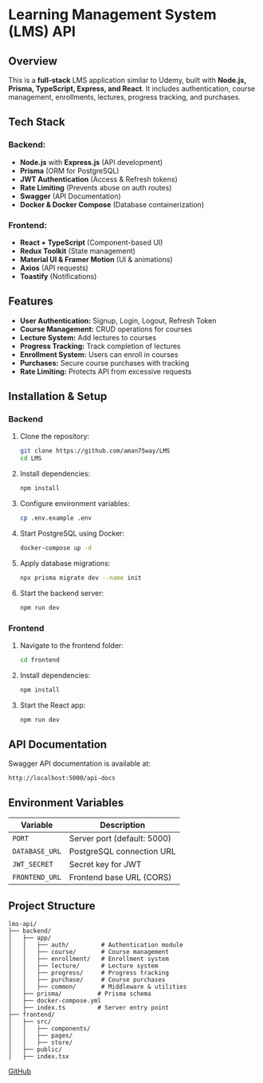 # Learning Management System (LMS) API

## Overview
This is a **full-stack** LMS application similar to Udemy, built with **Node.js, Prisma, TypeScript, Express, and React**. It includes authentication, course management, enrollments, lectures, progress tracking, and purchases.

## Tech Stack
### **Backend:**
- **Node.js** with **Express.js** (API development)
- **Prisma** (ORM for PostgreSQL)
- **JWT Authentication** (Access & Refresh tokens)
- **Rate Limiting** (Prevents abuse on auth routes)
- **Swagger** (API Documentation)
- **Docker & Docker Compose** (Database containerization)

### **Frontend:**
- **React + TypeScript** (Component-based UI)
- **Redux Toolkit** (State management)
- **Material UI & Framer Motion** (UI & animations)
- **Axios** (API requests)
- **Toastify** (Notifications)

## Features
- **User Authentication:** Signup, Login, Logout, Refresh Token
- **Course Management:** CRUD operations for courses
- **Lecture System:** Add lectures to courses
- **Progress Tracking:** Track completion of lectures
- **Enrollment System:** Users can enroll in courses
- **Purchases:** Secure course purchases with tracking
- **Rate Limiting:** Protects API from excessive requests

## Installation & Setup
### **Backend**
1. Clone the repository:
   ```sh
   git clone https://github.com/aman75way/LMS
   cd LMS
   ```
2. Install dependencies:
   ```sh
   npm install
   ```
3. Configure environment variables:
   ```sh
   cp .env.example .env
   ```
4. Start PostgreSQL using Docker:
   ```sh
   docker-compose up -d
   ```
5. Apply database migrations:
   ```sh
   npx prisma migrate dev --name init
   ```
6. Start the backend server:
   ```sh
   npm run dev
   ```

### **Frontend**
1. Navigate to the frontend folder:
   ```sh
   cd frontend
   ```
2. Install dependencies:
   ```sh
   npm install
   ```
3. Start the React app:
   ```sh
   npm run dev
   ```

## API Documentation
Swagger API documentation is available at:
```
http://localhost:5000/api-docs
```

## Environment Variables
| Variable         | Description                |
|-----------------|----------------------------|
| `PORT`          | Server port (default: 5000) |
| `DATABASE_URL`  | PostgreSQL connection URL |
| `JWT_SECRET`    | Secret key for JWT        |
| `FRONTEND_URL`  | Frontend base URL (CORS)  |

## Project Structure
```
lms-api/
├── backend/
│   ├── app/
│   │   ├── auth/         # Authentication module
│   │   ├── course/       # Course management
│   │   ├── enrollment/   # Enrollment system
│   │   ├── lecture/      # Lecture system
│   │   ├── progress/     # Progress tracking
│   │   ├── purchase/     # Course purchases
│   │   ├── common/       # Middleware & utilities
│   ├── prisma/          # Prisma schema
│   ├── docker-compose.yml
│   ├── index.ts         # Server entry point
├── frontend/
│   ├── src/
│   │   ├── components/
│   │   ├── pages/
│   │   ├── store/
│   ├── public/
│   ├── index.tsx
```

[GitHub](https://github.com/aman75way/LMS)


